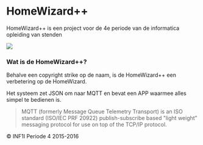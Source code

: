 # HomeWizard++

HomeWizard++ is een project voor de 4e periode van de informatica opleiding van stenden

<div style="margin: 0 auto;"><img src ="http://i.imgur.com/95Dpiga.png" /></div>

### Wat is de HomeWizard++?

Behalve een copyright strike op de naam, is de HomeWizard++ een verbetering op de HomeWizard.

Het systeem zet JSON om naar MQTT en bevat een APP waarmee alles simpel te bedienen is.

> MQTT (formerly Message Queue Telemetry Transport) is an ISO standard (ISO/IEC PRF 20922)
> publish-subscribe based "light weight" messaging protocol for use on top of the TCP/IP protocol.

© INF1I Periode 4 2015-2016
